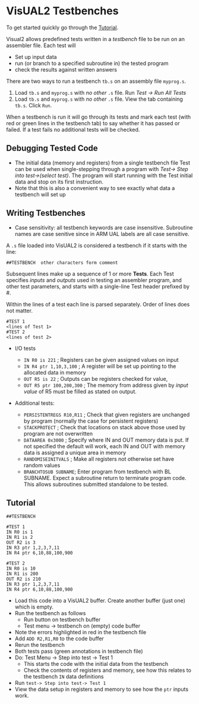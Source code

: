 # VisUAL2 Testbenches

To get started quickly go through the [Tutorial](#Tutorial).

Visual2 allows predefined tests written in a *testbench* file to be run on an assembler file. Each test will

- Set up input data
- run (or branch to a specified subroutine in) the tested program
- check the results against written answers

There are two ways to run a testbench `tb.s` on an assembly file `myprog.s`.

1. Load `tb.s` and `myprog.s` with *no other* `.s` file. Run *Test -> Run All Tests*
2. Load `tb.s` and `myprog.s` with *no other* `.s` file. View the tab containing `tb.s`. Click `Run`.

When a testbench is run it will go through its tests and mark each test (with red or green lines in the testbench tab) to say whether it has passed or failed. If a test fails no additional tests will be checked.

## Debugging Tested Code

- The initial data (memory and registers) from a single testbench file Test can be used when single-stepping through a program with   *Test-> Step into test->(select test)*. The program will start running with the Test initial data and stop on its first instruction.
- Note that this is also a convenient way to see exactly what data a testbench will set up

## Writing Testbenches

- Case sensitivity: all testbench keywords are case insensitive. Subroutine names are case senitive since in ARM UAL labels are all case sensitive.

A `.s` file loaded into VisUAL2 is considered a testbench if it starts with the line:

```
##TESTBENCH  other characters form comment
```

Subsequent lines make up a sequence of 1 or more **Tests**. Each Test specifies *inputs* and *outputs* used in testing an assembler program, and other test parameters, and starts with a single-line Test header prefixed by #.

Within the lines of a test each line is parsed separately. Order of lines does not matter.

```
#TEST 1
<lines of Test 1>
#TEST 2
<lines of test 2>
```

- I/O tests
  - `IN R0 is 221` ; Registers can be given assigned values on input
  - `IN R4 ptr 1,10,3,100` ; A register will be set up pointing to the allocated data in memory
  - `OUT R5 is 22` ; Outputs can be registers checked for value, 
  - `OUT R5 ptr 100,200,300` ; The memory from address given by *input value* of R5 must be filled as stated on output.

- Additional tests:
  - `PERSISTENTREGS R10,R11`  ; Check that given registers are unchanged by program (normally the case for persistent registers)
  - `STACKPROTECT`  ; Check that locations on stack above those used by program are not overwritten
  - `DATAAREA 0x3000` ; Specify where IN and OUT memory data is put. If not specified the default will work, each IN and OUT with memory data is assigned a unique area in memory
  - `RANDOMISEINITVALS` ; Make all registers not otherwise set have random values
  - `BRANCHTOSUB SUBNAME`; Enter program from testbench with BL SUBNAME. Expect a subroutine return to terminate program code. This allows subroutines submitted standalone to be tested.
  
  

## Tutorial

```
##TESTBENCH

#TEST 1
IN R0 is 1
IN R1 is 2
OUT R2 is 3
IN R3 ptr 1,2,3,7,11
IN R4 ptr 6,10,88,100,900

#TEST 2
IN R0 is 10
IN R1 is 200
OUT R2 is 210
IN R3 ptr 1,2,3,7,11
IN R4 ptr 6,10,88,100,900
```

- Load this code into a VisUAL2 buffer. Create another buffer (just one) which is empty.
- Run the testbench as follows
  - Run button on testbench buffer
  - Test menu -> testbench on (empty) code buffer
- Note the errors highlighted in red in the testbench file
- Add `ADD R2,R1,R0` to the code buffer
- Rerun the testbench
- Both tests pass (green annotations in testbench file)
- Do: Test Menu -> Step into test -> Test 1
  - This starts the code with the initial data from the testbench
  - Check the contents of registers and memory, see how this relates to the testbench `IN` data definitions
- Run `test-> Step into test-> Test 1`
 - View the data setup in registers and memory to see how the `ptr` inputs work.




